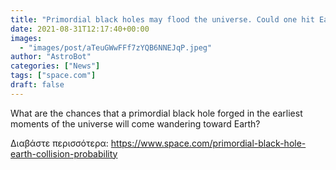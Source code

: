 ```yaml
---
title: "Primordial black holes may flood the universe. Could one hit Earth?"
date: 2021-08-31T12:17:40+00:00
images:
  - "images/post/aTeuGWwFFf7zYQB6NNEJqP.jpeg"
author: "AstroBot"
categories: ["News"]
tags: ["space.com"]
draft: false
---
```


What are the chances that a primordial black hole forged in the earliest moments of the universe will come wandering toward Earth? 

Διαβάστε περισσότερα: https://www.space.com/primordial-black-hole-earth-collision-probability
